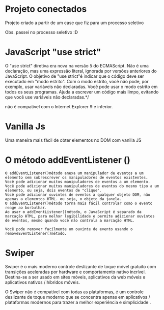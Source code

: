 # Projeto conectados

<p>Projeto criado a partir de um case que fiz para um processo seletivo </p>
<p>Obs. passei no processo seletivo :D </p>


# JavaScript "use strict"
O "use strict" diretiva era nova na versão 5 do ECMAScript.
  Não é uma declaração, mas uma expressão literal, ignorada por versões anteriores do JavaScript.
  O objetivo de "use strict"é indicar que o código deve ser executado em "modo estrito".
  Com o modo estrito, você não pode, por exemplo, usar variáveis ​​não declaradas.
  Você pode usar o modo estrito em todos os seus programas. Ajuda a escrever um código mais limpo, evitando que você use variáveis ​​não declaradas.*/

  não é compativel com o  Internet Explorer 9 e inferior.


# Vanilla Js
  Uma maneira mais fácil de obter elementos no DOM com vanilla JS

# O método addEventListener ()
    O addEventListener()método anexa um manipulador de eventos a um elemento sem sobrescrever os manipuladores de eventos existentes.
    Você pode adicionar muitos manipuladores de eventos a um elemento.
    Você pode adicionar muitos manipuladores de eventos do mesmo tipo a um elemento, ou seja, dois eventos de "clique".
    Você pode adicionar ouvintes de eventos a qualquer objeto DOM, não apenas a elementos HTML. ou seja, o objeto da janela.
    O addEventListener()método torna mais fácil controlar como o evento reage ao borbulhar.
    Ao usar o addEventListener()método, o JavaScript é separado da marcação HTML, para melhor legibilidade e permite adicionar ouvintes de eventos, mesmo quando você não controla a marcação HTML.

    Você pode remover facilmente um ouvinte de evento usando o removeEventListener()método.

# Swiper
Swiper é o mais moderno controle deslizante de toque móvel gratuito com transições aceleradas por hardware e comportamento nativo incrível. Destina-se a ser usado em sites móveis, aplicativos da web móveis e aplicativos nativos / híbridos móveis.

O Swiper não é compatível com todas as plataformas, é um controle deslizante de toque moderno que se concentra apenas em aplicativos / plataformas modernos para trazer a melhor experiência e simplicidade .




